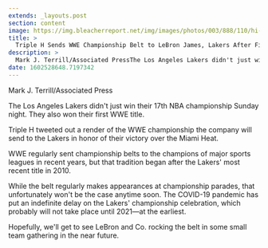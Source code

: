 ```yaml
--- 
extends: _layouts.post 
section: content 
image: https://img.bleacherreport.net/img/images/photos/003/888/110/hi-res-7eaa1ff294075a5f984d7c6934a9594f_crop_exact.jpg?w=1200&h=1200&q=75 
title: > 
  Triple H Sends WWE Championship Belt to LeBron James, Lakers After Finals Win 
description: > 
  Mark J. Terrill/Associated PressThe Los Angeles Lakers didn't just win their 17th NBA championship Sunday night.Triple H tweeted out a render of the WWE championship the company will send to the Lakers in honor of their victory over the Miami Heat.WWE regularly sent championship belts to the champions of major sports leagues in recent years, but that tradition began after the Lakers' most recent title in 2010.While the belt regularly makes appearances at championship parades, that unfortunately won't be the case anytime soon.The COVID-19 pandemic has put an indefinite delay on the Lakers' championship celebration, which probably will not take place until 2021—at the earliest. 
date: 1602528648.7197342 
--- 
```

Mark J. Terrill/Associated Press

The Los Angeles Lakers didn't just win their 17th NBA championship Sunday night. They also won their first WWE title.

Triple H tweeted out a render of the WWE championship the company will send to the Lakers in honor of their victory over the Miami Heat.

WWE regularly sent championship belts to the champions of major sports leagues in recent years, but that tradition began after the Lakers' most recent title in 2010.

While the belt regularly makes appearances at championship parades, that unfortunately won't be the case anytime soon. The COVID-19 pandemic has put an indefinite delay on the Lakers' championship celebration, which probably will not take place until 2021—at the earliest.

Hopefully, we'll get to see LeBron and Co. rocking the belt in some small team gathering in the near future.